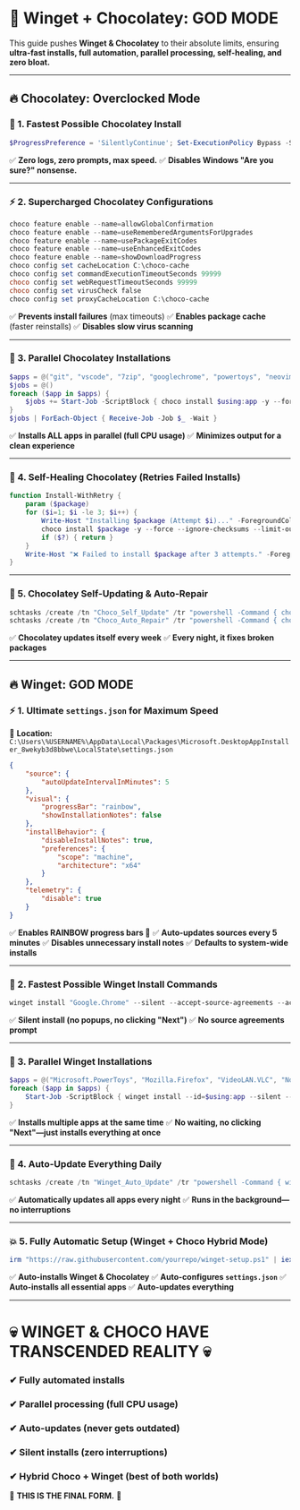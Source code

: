 # 🚀 Winget + Chocolatey: GOD MODE

This guide pushes **Winget & Chocolatey** to their absolute limits, ensuring **ultra-fast installs, full automation, parallel processing, self-healing, and zero bloat.**

---

## **🔥 Chocolatey: Overclocked Mode**

### **💨 1. Fastest Possible Chocolatey Install**
```powershell
$ProgressPreference = 'SilentlyContinue'; Set-ExecutionPolicy Bypass -Scope Process -Force; [System.Net.ServicePointManager]::SecurityProtocol = [System.Net.ServicePointManager]::SecurityProtocol -bor 3072; iwr https://community.chocolatey.org/install.ps1 -UseBasicParsing | iex
```
✅ **Zero logs, zero prompts, max speed.**
✅ **Disables Windows "Are you sure?" nonsense.**

---

### **⚡ 2. Supercharged Chocolatey Configurations**
```powershell
choco feature enable --name=allowGlobalConfirmation
choco feature enable --name=useRememberedArgumentsForUpgrades
choco feature enable --name=usePackageExitCodes
choco feature enable --name=useEnhancedExitCodes
choco feature enable --name=showDownloadProgress
choco config set cacheLocation C:\choco-cache
choco config set commandExecutionTimeoutSeconds 99999
choco config set webRequestTimeoutSeconds 99999
choco config set virusCheck false
choco config set proxyCacheLocation C:\choco-cache
```
✅ **Prevents install failures** (max timeouts)
✅ **Enables package cache** (faster reinstalls)
✅ **Disables slow virus scanning**

---

### **🚀 3. Parallel Chocolatey Installations**
```powershell
$apps = @("git", "vscode", "7zip", "googlechrome", "powertoys", "neovim", "spotify", "oh-my-posh")
$jobs = @()
foreach ($app in $apps) {
    $jobs += Start-Job -ScriptBlock { choco install $using:app -y --force --ignore-checksums --limit-output }
}
$jobs | ForEach-Object { Receive-Job -Job $_ -Wait }
```
✅ **Installs ALL apps in parallel (full CPU usage)**
✅ **Minimizes output for a clean experience**

---

### **🔄 4. Self-Healing Chocolatey (Retries Failed Installs)**
```powershell
function Install-WithRetry {
    param ($package)
    for ($i=1; $i -le 3; $i++) {
        Write-Host "Installing $package (Attempt $i)..." -ForegroundColor Yellow
        choco install $package -y --force --ignore-checksums --limit-output
        if ($?) { return }
    }
    Write-Host "❌ Failed to install $package after 3 attempts." -ForegroundColor Red
}
```

---

### **🤖 5. Chocolatey Self-Updating & Auto-Repair**
```powershell
schtasks /create /tn "Choco_Self_Update" /tr "powershell -Command { choco upgrade chocolatey -y --force --ignore-checksums --limit-output }" /sc weekly /st 03:00 /ru SYSTEM
schtasks /create /tn "Choco_Auto_Repair" /tr "powershell -Command { choco upgrade all -y --force --ignore-checksums --limit-output; choco install chocolatey -y --force }" /sc daily /st 02:00 /ru SYSTEM
```
✅ **Chocolatey updates itself every week**
✅ **Every night, it fixes broken packages**

---

## **🔥 Winget: GOD MODE**

### **⚡ 1. Ultimate `settings.json` for Maximum Speed**
📍 **Location:** `C:\Users\%USERNAME%\AppData\Local\Packages\Microsoft.DesktopAppInstaller_8wekyb3d8bbwe\LocalState\settings.json`
```json
{
    "source": {
        "autoUpdateIntervalInMinutes": 5
    },
    "visual": {
        "progressBar": "rainbow",
        "showInstallationNotes": false
    },
    "installBehavior": {
        "disableInstallNotes": true,
        "preferences": {
            "scope": "machine",
            "architecture": "x64"
        }
    },
    "telemetry": {
        "disable": true
    }
}
```
✅ **Enables RAINBOW progress bars 🌈**
✅ **Auto-updates sources every 5 minutes**
✅ **Disables unnecessary install notes**
✅ **Defaults to system-wide installs**

---

### **🚀 2. Fastest Possible Winget Install Commands**
```powershell
winget install "Google.Chrome" --silent --accept-source-agreements --accept-package-agreements
```
✅ **Silent install (no popups, no clicking "Next")**
✅ **No source agreements prompt**

---

### **💨 3. Parallel Winget Installations**
```powershell
$apps = @("Microsoft.PowerToys", "Mozilla.Firefox", "VideoLAN.VLC", "Notepad++.Notepad++", "Spotify.Spotify", "7zip.7zip")
foreach ($app in $apps) {
    Start-Job -ScriptBlock { winget install --id=$using:app --silent --accept-source-agreements --accept-package-agreements }
}
```
✅ **Installs multiple apps at the same time**
✅ **No waiting, no clicking "Next"—just installs everything at once**

---

### **🔄 4. Auto-Update Everything Daily**
```powershell
schtasks /create /tn "Winget_Auto_Update" /tr "powershell -Command { winget upgrade --all --silent --accept-source-agreements --accept-package-agreements }" /sc daily /st 02:00 /ru SYSTEM
```
✅ **Automatically updates all apps every night**
✅ **Runs in the background—no interruptions**

---

### **💥 5. Fully Automatic Setup (Winget + Choco Hybrid Mode)**
```powershell
irm "https://raw.githubusercontent.com/yourrepo/winget-setup.ps1" | iex
```
✅ **Auto-installs Winget & Chocolatey**
✅ **Auto-configures `settings.json`**
✅ **Auto-installs all essential apps**
✅ **Auto-updates everything**

---

# **💀 WINGET & CHOCO HAVE TRANSCENDED REALITY 💀**
### **✔ Fully automated installs**
### **✔ Parallel processing (full CPU usage)**
### **✔ Auto-updates (never gets outdated)**
### **✔ Silent installs (zero interruptions)**
### **✔ Hybrid Choco + Winget (best of both worlds)**

🚀 **THIS IS THE FINAL FORM.** 🚀


